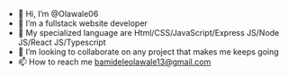 - 👋 Hi, I’m @Olawale06
- 👀 I’m a fullstack website developer 
- 🌱 My specialized language are Html/CSS/JavaScript/Express JS/Node JS/React JS/Typescript 
- 💞️ I’m looking to collaborate on any project that makes me keeps going 
- 📫 How to reach me bamideleolawale13@gmail.com
